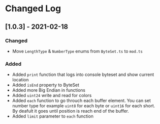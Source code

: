 # Changed Log

## [1.0.3] - 2021-02-18

### Changed

-   Move `LengthType` & `NumberType` enums from `ByteSet.ts` to `mod.ts`

### Added

-   Added `print` function that logs into console byteset and show current location
-   Added `isEnd` property to ByteSet
-   Added more Big Endian in functions
-   Added `uint24` write and read for colors
-   Added `each` function to go throuch each buffer element. You can set number type for example `uint8` for each byte or `uint16` for each short. By deafult it goes until position is reach end of the buffer.
-   Added `limit` parameter to `each` function
